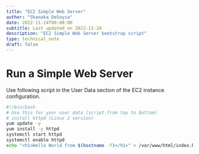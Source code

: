 ```yaml
---
title: "EC2 Simple Web Server"
author: "Shanaka DeSoysa"
date: 2022-11-24T00:00:00
subtitle: Last updated on 2022-11-24
description: "EC2 Simple Web Server bootstrap script"
type: technical_note
draft: false
---
```


# Run a Simple Web Server

Use following script in the User Data section of the EC2 instance configuration.

```bash
#!/bin/bash
# Use this for your user data (script from top to bottom)
# install httpd (Linux 2 version)
yum update -y
yum install -y httpd
systemctl start httpd
systemctl enable httpd
echo "<h1>Hello World from $(hostname -f)</h1>" > /var/www/html/index.html
```
